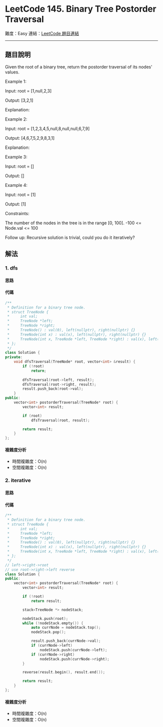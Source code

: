 # LeetCode 145. Binary Tree Postorder Traversal

難度：Easy
連結：[LeetCode 題目連結](https://leetcode.com/problems/binary-tree-postorder-traversal/description/)

---

## 題目說明
    
Given the root of a binary tree, return the postorder traversal of its nodes' values.

 

Example 1:

Input: root = [1,null,2,3]

Output: [3,2,1]

Explanation:



Example 2:

Input: root = [1,2,3,4,5,null,8,null,null,6,7,9]

Output: [4,6,7,5,2,9,8,3,1]

Explanation:



Example 3:

Input: root = []

Output: []

Example 4:

Input: root = [1]

Output: [1]

 

Constraints:

The number of the nodes in the tree is in the range [0, 100].
-100 <= Node.val <= 100
 

Follow up: Recursive solution is trivial, could you do it iteratively?

## 解法
### 1. dfs
#### 思路



#### 代碼
```c++
/**
 * Definition for a binary tree node.
 * struct TreeNode {
 *     int val;
 *     TreeNode *left;
 *     TreeNode *right;
 *     TreeNode() : val(0), left(nullptr), right(nullptr) {}
 *     TreeNode(int x) : val(x), left(nullptr), right(nullptr) {}
 *     TreeNode(int x, TreeNode *left, TreeNode *right) : val(x), left(left), right(right) {}
 * };
 */
class Solution {
private:
    void dfsTraversal(TreeNode* root, vector<int> &result) {
        if (!root)
            return;
        
        dfsTraversal(root->left, result);
        dfsTraversal(root->right, result);
        result.push_back(root->val);
    }
public:
    vector<int> postorderTraversal(TreeNode* root) {
        vector<int> result;

        if (root)
            dfsTraversal(root, result);

        return result;
    }
};
```

#### 複雜度分析

- 時間複雜度：O(n)
- 空間複雜度：O(n)

### 2. iterative
#### 思路



#### 代碼
```c++
/**
 * Definition for a binary tree node.
 * struct TreeNode {
 *     int val;
 *     TreeNode *left;
 *     TreeNode *right;
 *     TreeNode() : val(0), left(nullptr), right(nullptr) {}
 *     TreeNode(int x) : val(x), left(nullptr), right(nullptr) {}
 *     TreeNode(int x, TreeNode *left, TreeNode *right) : val(x), left(left), right(right) {}
 * };
 */
// left->right->root
// use root->right->left reverse
class Solution {
public:
    vector<int> postorderTraversal(TreeNode* root) {
        vector<int> result;

        if (!root)
            return result;

        stack<TreeNode *> nodeStack;

        nodeStack.push(root);
        while (!nodeStack.empty()) {
            auto currNode = nodeStack.top();
            nodeStack.pop();

            result.push_back(currNode->val);
            if (currNode->left)
                nodeStack.push(currNode->left);
            if (currNode->right)
                nodeStack.push(currNode->right);
        }

        reverse(result.begin(), result.end());

        return result;
    }
};
```

#### 複雜度分析

- 時間複雜度：O(n)
- 空間複雜度：O(n)
